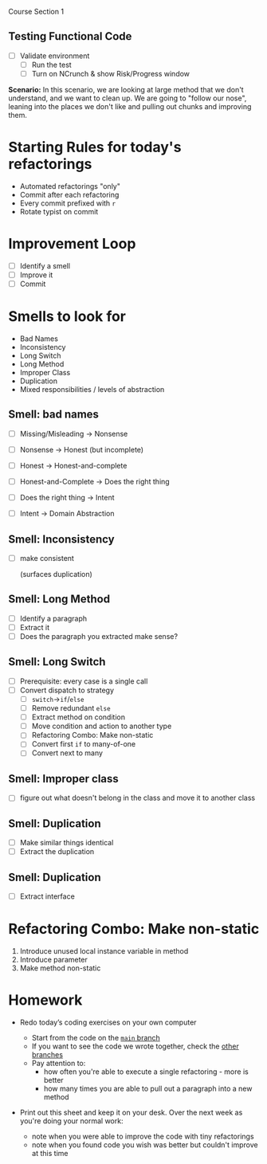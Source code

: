 Course Section 1 

## Testing Functional Code

* [ ] Validate environment
    * [ ] Run the test
    * [ ] Turn on NCrunch & show Risk/Progress window

**Scenario:** In this scenario, we are looking at large method that we don't understand, and we want to clean up. We are going to "follow our nose", leaning into the places we don't like and pulling out chunks and improving them.

# Starting Rules for today's refactorings

- Automated refactorings "only" 
- Commit after each refactoring
- Every commit prefixed with `r   `
- Rotate typist on commit

# Improvement Loop

- [ ] Identify a smell
- [ ] Improve it
- [ ] Commit

# Smells to look for

* Bad Names
* Inconsistency
* Long Switch
* Long Method
* Improper Class
* Duplication
* Mixed responsibilities / levels of abstraction

## Smell: bad names

- [ ] Missing/Misleading -> Nonsense

- [ ] Nonsense -> Honest (but incomplete)

- [ ] Honest -> Honest-and-complete

- [ ] Honest-and-Complete -> Does the right thing

- [ ] Does the right thing -> Intent

- [ ] Intent -> Domain Abstraction
## Smell: Inconsistency

- [ ] make consistent

  (surfaces duplication)

## Smell: Long Method

- [ ] Identify a paragraph
- [ ] Extract it
- [ ] Does the paragraph you extracted make sense?

## Smell: Long Switch

- [ ] Prerequisite: every case is a single call
- [ ] Convert dispatch to strategy
  - [ ] `switch`->`if`/`else`
  - [ ] Remove redundant `else`
  - [ ] Extract method on condition
  - [ ] Move condition and action to another type
  - [ ] Refactoring Combo: Make non-static
  - [ ] Convert first `if` to many-of-one
  - [ ] Convert next to many

## Smell: Improper class

- [ ] figure out what doesn't belong in the class and move it to another class

## Smell: Duplication

- [ ] Make similar things identical
- [ ] Extract the duplication

## Smell: Duplication

- [ ] Extract interface

# Refactoring Combo: Make non-static

  1. Introduce unused local instance variable in method
  2. Introduce parameter
  3. Make method non-static

# Homework

* Redo today’s coding exercises on your own computer

  * Start from the code on the [`main` branch](https://github.com/LearnWithLlew/RefactoringToCleanerCode.net)
  * If you want to see the code we wrote together, check the [other branches](https://github.com/LearnWithLlew/RefactoringToCleanerCode.net/branches)
  * Pay attention to:
    * how often you're able to execute a single refactoring - more is better
    * how many times you are able to pull out a paragraph into a new method
* Print out this sheet and keep it on your desk. Over the next week as you're doing your normal work:
  * note when you were able to improve the code with tiny refactorings
  * note when you found code you wish was better but couldn't improve at this time

